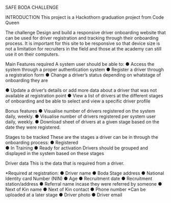 SAFE BODA CHALLENGE

INTRODUCTION
This project is a Hackothorn graduation project from Code Queen


The challenge 
Design and build a ​responsive​ driver onboarding website that can be used for driver 
registration and tracking through their onboarding process. 
It is important for this site to be responsive so that device size is not a limitation for recruiters in 
the field and those at the academy can still use it on their computers. 
 
Main Features required 
A system user should be able to: 
● Access the system through a proper authentication system 
● Register a driver through a registration form 
● Change a driver’s status depending on what ​stage​ of onboarding they are 
 
● Update a driver’s details or add more data about a driver that was not available at 
registration point 
● View a list of drivers at the different stages of onboarding and be able to select and view 
a specific driver profile 
 
Bonus features 
● Visualise number of drivers registered on the system daily, weekly. 
● Visualise number of drivers registered per system user daily, weekly. 
● Download sheet of drivers at a given ​stage​ based on the date they were registered. 
 
Stages to be tracked 
These are the stages a driver can be in through the onboarding process: 
● Registered  
● In Training 
● Ready for activation 
Drivers should be grouped and displayed in the system  based on these stages 
 
Driver data 
This is the data that is required from a driver.  
 
*Required at registration: 
● Driver name 
● Boda Stage address 
● National Identity card Number (NIN) 
● Age 
● Recruitment date 
● Recruitment station/address 
● Referral name incase they were referred by someone 
● Next of Kin name 
● Next of Kin contact 
● Phone number 
*Can be uploaded at a later stage 
● Driver photo 
● Driver email 
 
 
 